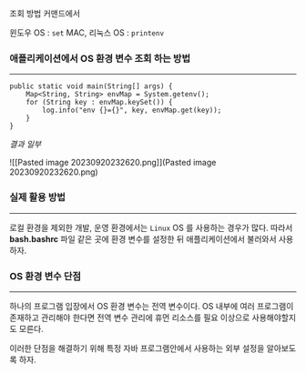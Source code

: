 
조회 방법 커맨드에서

윈도우 OS : `set`
MAC, 리눅스 OS : `printenv`


### 애플리케이션에서 OS 환경 변수 조회 하는 방법
---


```
public static void main(String[] args) {  
    Map<String, String> envMap = System.getenv();  
    for (String key : envMap.keySet()) {  
        log.info("env {}={}", key, envMap.get(key));  
    }  
}
```


*결과 일부*

![[Pasted image 20230920232620.png]](Pasted image 20230920232620.png)


### 실제 활용 방법
---

로컬 환경을 제외한 개발, 운영 환경에서는  `Linux` OS 를 사용하는 경우가 많다. 따라서 **bash.bashrc**
파일 같은 곳에 환경 변수를 설정한 뒤 애플리케이션에서 불러와서 사용하자.



### OS 환경 변수 단점
---
하나의 프로그램 입장에서 OS 환경 변수는 전역 변수이다. OS 내부에 여러 프로그램이 존재하고 관리해야 한다면 전역 변수 관리에 휴먼 리소스를 필요 이상으로 사용해야할지도 모른다. 

이러한 단점을 해결하기 위해 특정 자바 프로그램안에서 사용하는 외부 설정을 알아보도록 하자.
